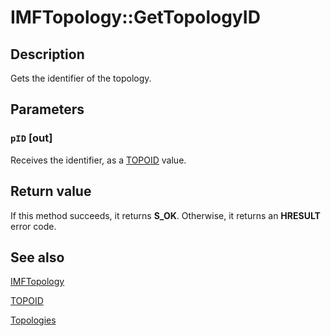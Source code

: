 # IMFTopology::GetTopologyID

## Description

Gets the identifier of the topology.

## Parameters

### `pID` [out]

Receives the identifier, as a [TOPOID](https://learn.microsoft.com/windows/desktop/medfound/topoid) value.

## Return value

If this method succeeds, it returns **S_OK**. Otherwise, it returns an **HRESULT** error code.

## See also

[IMFTopology](https://learn.microsoft.com/windows/desktop/api/mfidl/nn-mfidl-imftopology)

[TOPOID](https://learn.microsoft.com/windows/desktop/medfound/topoid)

[Topologies](https://learn.microsoft.com/windows/desktop/medfound/topologies)